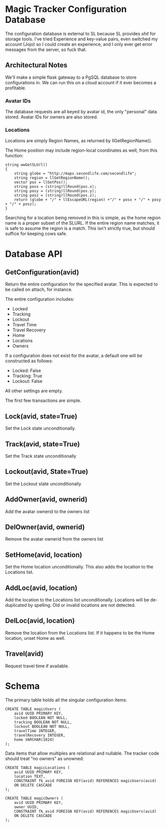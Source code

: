 # Magic Tracker Configuration Database #

The configuration database is external to SL because SL provides _shit_ for storage tools.
I've tried Experience and key-value pairs, even switched my account (Jojo) so I could create
an experience, and I only ever get error messages from the server, so fuck that.

## Architectural Notes ##

We'll make a simple flask gateway to a PgSQL database to store configurations in.  We 
can run this on a cloud account if it ever becomes a profitable.

### Avatar IDs  ###

The database requests are all keyed by avatar id, the only "personal" data stored.
Avatar IDs for owners are also stored.

### Locations ###

Locations are simply Region Names, as returned by llGetRegionName().

The Home position may include region-local coordinates as well, from this function:

	string wwGetSLUrl()
	{
	    string globe = "http://maps.secondlife.com/secondlife";
	    string region = llGetRegionName();
	    vector pos = llGetPos();
	    string posx = (string)llRound(pos.x);
	    string posy = (string)llRound(pos.y);
	    string posz = (string)llRound(pos.z);
	    return (globe + "/" + llEscapeURL(region) +"/" + posx + "/" + posy + "/" + posz);
	}

Searching for a location being removed in this is simple, as the home region name is a proper subset of the SLURL.  If the entire region name matches, it is safe to assume the region is a match.  This isn't strictly true, but should suffice for keeping cows safe.

# Database API #

## GetConfiguration(avid) ##

Return the entire configuration for the specified avatar.
This is expected to be called on attach, for instance.

The entire configuration includes:

* Locked
* Tracking
* Lockout
* Travel Time
* Travel Recovery
* Home
* Locations
* Owners

If a configuration does not exist for the avatar, a default one will be constructed as follows:

* Locked: False
* Tracking: True
* Lockout: False

All other settings are empty.

The first few transactions are simple.

## Lock(avid, state=True) ##

Set the Lock state unconditionally.

## Track(avid, state=True) ##

Set the Track state unconditionally

## Lockout(avid, State=True) ##

Set the Lockout state unconditionally

## AddOwner(avid, ownerid) ##

Add the avatar ownerid to the owners list

## DelOwner(avid, ownerid) ##

Remove the avatar ownerid from the owners list

## SetHome(avid, location) ##

Set the Home location unconditionally.
This also adds the location to the Locations list.

## AddLoc(avid, location) ##

Add the location to the Locations list unconditionally.
Locations will be de-duplicated by spelling.
Old or invalid locations are not detected.

## DelLoc(avid, location) ##

Remove the location from the Locations list.
If it happens to be the Home location, unset Home as well.

## Travel(avid) ##

Request travel time if available.

# Schema #

The primary table holds all the singular configuration items:

	CREATE TABLE magicUsers (
		avid UUID PRIMARY KEY,
		locked BOOLEAN NOT NULL,
		tracking BOOLEAN NOT NULL,
		lockout BOOLEAN NOT NULL,
		travelTime INTEGER,
		travelRecovery INTEGER,
		home VARCHAR(1024)
	);

Data items that allow multiples are relational and nullable.
The tracker code should treat "no owners" as unowned.

	CREATE TABLE magicLocations (
		avid UUID PRIMARY KEY,
		location TEXT,
		CONSTRAINT fk_avid FOREIGN KEY(avid) REFERENCES magicUsers(avid)
		ON DELETE CASCADE
	);

	CREATE TABLE magicOwners (
		avid UUID PRIMARY KEY,
		owner UUID,
		CONSTRAINT fk_avid FOREIGN KEY(avid) REFERENCES magicUsers(avid)
		ON DELETE CASCADE
	);

